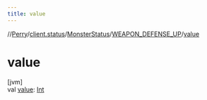 ```yaml
---
title: value
---
```

//[Perry](../../../../index.html)/[client.status](../../index.html)/[MonsterStatus](../index.html)/[WEAPON_DEFENSE_UP](index.html)/[value](value.html)



# value



[jvm]\
val [value](value.html): [Int](https://kotlinlang.org/api/latest/jvm/stdlib/kotlin/-int/index.html)




